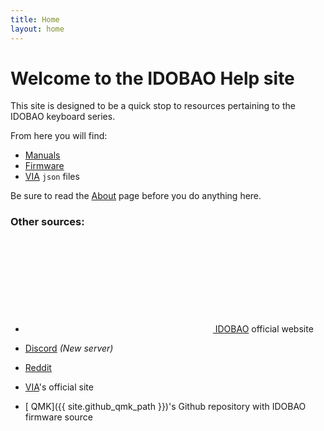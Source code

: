 ```yaml
---
title: Home
layout: home
---
```


# Welcome to the IDOBAO Help site

This site is designed to be a quick stop to resources pertaining to the IDOBAO keyboard series.

From here you will find:
  * [<i class="fas fa-book"></i> Manuals](/manuals/)
  * [<i class="fas fa-microchip"></i> Firmware](/firmware/)
  * [<i class="fas fa-code"></i> VIA](/via/) `json` files

<i class="fas fa-exclamation-triangle text-danger"></i>
Be sure to read the [<i class="fas fa-question-circle"></i> About](about.html) page before you do anything here.  

### Other sources:
  * [<svg class="fa"><use xlink:href="#idobao"/></svg> IDOBAO](https://idobao.net) official website
  * [<i class="fab fa-discord"></i> Discord](https://discord.gg/asgKBYJUNA) *(New server)*
  * [<i class="fab fa-reddit"></i> Reddit](https://www.reddit.com/r/IDOBAO/)


  * [<i class="fas fa-code"></i> VIA](https://www.caniusevia.com/)'s official site
  * [<i class="fab fa-github"></i> QMK]({{ site.github_qmk_path }})'s Github repository with IDOBAO firmware source

